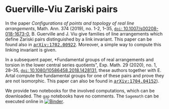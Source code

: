 # Guerville-Viu Zariski pairs

In the paper *Configurations of points and topology of real line arrangements*, Math. Ann. 374 (2019), no. 1-2, 1–35, <a href="https://link.springer.com/article/10.1007/s00208-018-1673-0">`doi`: 10.1007/s00208-018-1673-0</a>, B. Guerville and J. Viu give families of line arrangements which define Zariski pairs distinguished by a link invariant. This paper can be found also in <a href="https://arxiv.org/abs/1702.00922"> <kbd>arXiv:1702.00922</kbd></a>. Moreover, a simple way to compute this linking invariant is given. 

In a subsequent paper, *Fundamental groups of real arrangements and torsion in the lower central series quotients", Exp. Math. 29 (2020), no. 1, 28–35,
<a href="https://www.tandfonline.com/doi/abs/10.1080/10586458.2018.1428131"> `doi`: 10.1080/10586458.2018.1428131</a>, these authors together with E. Artal compute the fundamental groups for one of these pairs and prove they are not isomorphic. This paper can also be found in <a href="https://arxiv.org/abs/1704.04152"> <kbd>arXiv:1704.04152</kbd></a>). 

We provide two notebooks for the involved computations, which can be downloaded. The `gap` notebooks have no comments. The `Sagemath` can be executed online in [![Binder](https://mybinder.org/badge_logo.svg)](https://mybinder.org/v2/gh/enriqueartal/GuervilleViuZariskiPairs/master).



